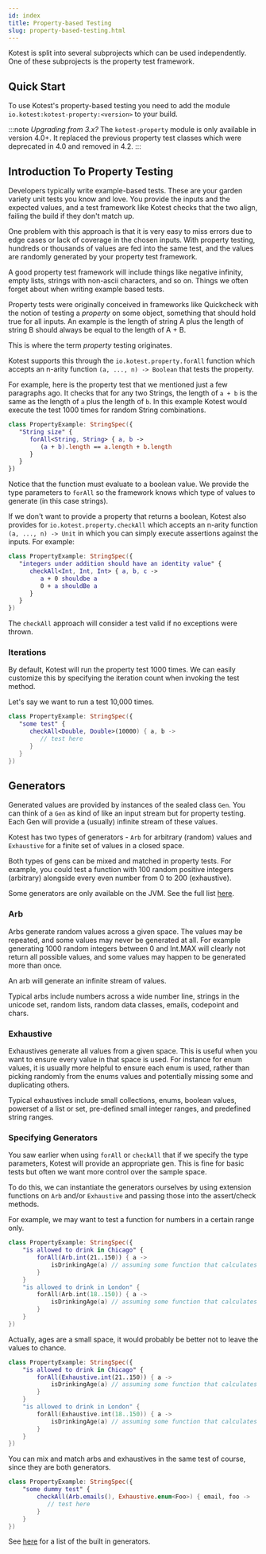 ```yaml
---
id: index
title: Property-based Testing
slug: property-based-testing.html
---
```





Kotest is split into several subprojects which can be used independently. One of these subprojects is the property test framework.

## Quick Start

To use Kotest's property-based testing you need to add the module `io.kotest:kotest-property:<version>` to your build.


:::note
_Upgrading from 3.x?_ The `kotest-property` module is only available in version 4.0+.
It replaced the previous property test classes which were deprecated in 4.0 and removed in 4.2.
:::


## Introduction To Property Testing

Developers typically write example-based tests. These are your garden variety unit tests you know and love.
You provide the inputs and the expected values, and a test framework like Kotest checks that the two align, failing the build if they don't match up.

One problem with this approach is that it is very easy to miss errors due to edge cases or lack of coverage in the chosen inputs.
With property testing, hundreds or thousands of values are fed into the same test, and the values are randomly generated by your property test framework.

A good property test framework will include things like negative infinity, empty lists, strings with non-ascii characters, and so on.
Things we often forget about when writing example based tests.

Property tests were originally conceived in frameworks like Quickcheck with the notion of testing a _property_ on some object, something that should hold true for all inputs.
An example is the length of string A plus the length of string B should always be equal to the length of A + B.

This is where the term _property_ testing originates.

Kotest supports this through the `io.kotest.property.forAll` function which accepts an n-arity function `(a, ..., n) -> Boolean` that tests the property.

For example, here is the property test that we mentioned just a few paragraphs ago. It checks that for any two Strings, the length of `a + b`
is the same as the length of `a` plus the length of `b`. In this example Kotest would
execute the test 1000 times for random String combinations.

```kotlin
class PropertyExample: StringSpec({
   "String size" {
      forAll<String, String> { a, b ->
         (a + b).length == a.length + b.length
      }
   }
})
```

Notice that the function must evaluate to a boolean value. We provide the type parameters to `forAll` so the framework knows which type of values to generate (in this case strings).

If we don't want to provide a property that returns a boolean, Kotest also provides for `io.kotest.property.checkAll` which accepts an n-arity function `(a, ..., n) -> Unit` in which you can simply execute assertions against the inputs. For example:

```kotlin
class PropertyExample: StringSpec({
   "integers under addition should have an identity value" {
      checkAll<Int, Int, Int> { a, b, c ->
         a + 0 shouldbe a
         0 + a shouldBe a
      }
   }
})
```

The `checkAll` approach will consider a test valid if no exceptions were thrown.

### Iterations

By default, Kotest will run the property test 1000 times. We can easily customize this by specifying the iteration count
when invoking the test method.

Let's say we want to run a test 10,000 times.

```kotlin
class PropertyExample: StringSpec({
   "some test" {
      checkAll<Double, Double>(10000) { a, b ->
         // test here
      }
   }
})
```





## Generators

Generated values are provided by instances of the sealed class `Gen`. You can think of a `Gen` as kind of like an input stream but for property testing.
Each Gen will provide a (usually) infinite stream of these values.

Kotest has two types of generators - `Arb` for arbitrary (random) values and `Exhaustive` for a finite set of values in a closed space.

Both types of gens can be mixed and matched in property tests. For example,
you could test a function with 100 random positive integers (arbitrary) alongside every
even number from 0 to 200 (exhaustive).

Some generators are only available on the JVM. See the full list [here](gens.md).



### Arb

Arbs generate random values across a given space. The values may be repeated, and some values may never be generated at all.
For example generating 1000 random integers between 0 and Int.MAX will clearly not return all possible values,
and some values may happen to be generated more than once.

An arb will generate an infinite stream of values.

Typical arbs include numbers across a wide number line, strings in the unicode set, random lists, random data classes, emails, codepoint and chars.



### Exhaustive

Exhaustives generate all values from a given space. This is useful when you want to ensure every
value in that space is used. For instance for enum values, it is usually more helpful to ensure each
enum is used, rather than picking randomly from the enums values and potentially missing some and duplicating others.

Typical exhaustives include small collections, enums, boolean values, powerset of a list or set, pre-defined small integer ranges, and predefined string ranges.



### Specifying Generators

You saw earlier when using `forAll` or `checkAll` that if we specify the type parameters, Kotest will provide an appropriate gen.
This is fine for basic tests but often we want more control over the sample space.

To do this, we can instantiate the generators ourselves by using extension functions on `Arb` and/or `Exhaustive` and passing
those into the assert/check methods.

For example, we may want to test a function for numbers in a certain range only.

```kotlin
class PropertyExample: StringSpec({
    "is allowed to drink in Chicago" {
        forAll(Arb.int(21..150)) { a ->
            isDrinkingAge(a) // assuming some function that calculates if we're old enough to drink
        }
    }
    "is allowed to drink in London" {
        forAll(Arb.int(18..150)) { a ->
            isDrinkingAge(a) // assuming some function that calculates if we're old enough to drink
        }
    }
})
```

Actually, ages are a small space, it would probably be better not to leave the values to chance.

```kotlin
class PropertyExample: StringSpec({
    "is allowed to drink in Chicago" {
        forAll(Exhaustive.int(21..150)) { a ->
            isDrinkingAge(a) // assuming some function that calculates if we're old enough to drink
        }
    }
    "is allowed to drink in London" {
        forAll(Exhaustive.int(18..150)) { a ->
            isDrinkingAge(a) // assuming some function that calculates if we're old enough to drink
        }
    }
})
```

You can mix and match arbs and exhaustives in the same test of course, since they are both generators.

```kotlin
class PropertyExample: StringSpec({
    "some dummy test" {
        checkAll(Arb.emails(), Exhaustive.enum<Foo>) { email, foo ->
           // test here
        }
    }
})
```

See [here](gens.md) for a list of the built in generators.





